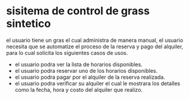 # sisitema de control de grass sintetico
el usuario tiene un gras el cual administra de manera manual, el usuario necesita que se automatize el proceso de la reserva y pago del alquiler, para lo cual solicita los siguientes casos de usos.
- el usuario podra ver la lista de horarios disponibles.
- el usuario podra reservar uno de los horarios disponibles.
- el usuario podra pagar por el alquiler de la reserva realizada.
- el usuario podra verificar su alquiler el cual le mostrara los detalles como la fecha, hora y costo del alquiler que realizo.